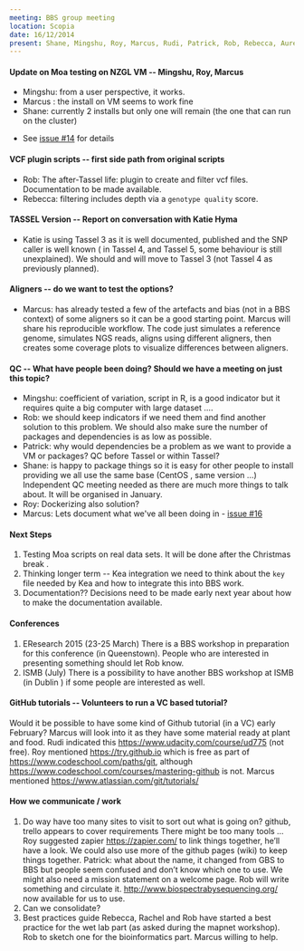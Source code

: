 ```yaml
---
meeting: BBS group meeting
location: Scopia
date: 16/12/2014
present: Shane, Mingshu, Roy, Marcus, Rudi, Patrick, Rob, Rebecca, Aurelie, Roger, Ruy, Alan.
---
```


#### Update on Moa testing on NZGL VM -- Mingshu, Roy, Marcus
* Mingshu: from a user perspective, it works. 
* Marcus : the install on VM seems to work fine
* Shane: currently 2 installs but only one will remain (the one that can run on the cluster)
- See [issue #14](https://github.com/biospectrabysequencing/gbs_moa/issues/14) for details

#### VCF plugin scripts -- first side path from original scripts
* Rob: The after-Tassel life: plugin to create and filter vcf files. Documentation to be made available.
* Rebecca: filtering includes depth via a `genotype quality` score.  

#### TASSEL Version -- Report on conversation with Katie Hyma 
* Katie is using Tassel 3 as it is well documented, published and the SNP caller is well known ( in Tassel 4, and Tassel 5, some behaviour is still unexplained). We should and will move to Tassel 3 (not Tassel 4 as previously planned).

#### Aligners -- do we want to test the options?
* Marcus: has already tested a few of the artefacts and bias (not in a BBS context) of some aligners so it can be a good starting point. Marcus will share his reproducible workflow. The code just simulates a reference genome, simulates NGS reads, aligns using different aligners, then creates some coverage plots to visualize differences between aligners.

#### QC -- What have people been doing? Should we have a meeting on just this topic?
* Mingshu: coefficient of variation, script in R, is a good indicator but it requires quite a big computer with large dataset ….
* Rob: we should keep indicators if we need them and find another solution to this problem. We should also make sure the number of packages and dependencies is as low as possible. 
* Patrick: why would dependencies be a problem as we want to provide a VM or packages? QC before Tassel or within Tassel?
* Shane: is happy to package things so it is easy for other people to install providing we all use the same base (CentOS , same version …) Independent QC meeting needed as there are much more things to talk about. It will be organised in January.
*  Roy: Dockerizing also solution?
* Marcus: Lets document what we've all been doing in - [issue #16](https://github.com/biospectrabysequencing/gbs_moa/issues/16)

#### Next Steps 
1.	Testing Moa scripts on real data sets.
It will be done after the Christmas break .
2.	Thinking longer term -- Kea integration
we need to think about the `key` file needed by Kea and how to integrate this into BBS work.
3.	Documentation??
Decisions need to be made early next year about how to make the documentation available.

#### Conferences 
1.	EResearch 2015 (23-25 March) 
There is a BBS workshop in preparation for this conference (in Queenstown). People who are interested in presenting something should let Rob know.
2.	ISMB (July)
There is a possibility to have another BBS workshop at ISMB (in Dublin ) if some people are interested as well.

#### GitHub tutorials -- Volunteers to run a VC based tutorial?
Would it be possible to have some kind of Github tutorial (in a VC) early February?  Marcus will look into it as they have some material ready at plant and food. 
Rudi indicated this https://www.udacity.com/course/ud775 (not free). Roy mentioned https://try.github.io which is free as part of https://www.codeschool.com/paths/git, although https://www.codeschool.com/courses/mastering-github is not.
Marcus mentioned https://www.atlassian.com/git/tutorials/

#### How we communicate / work 
1.	Do way have too many sites to visit to sort out what is going on? github, trello appears to cover requirements
There might be too many tools …
Roy suggested zapier https://zapier.com/ to link things together, he’ll have a look.
We could also use more of the github pages (wiki) to keep things together.
Patrick: what about the name, it changed from GBS to BBS but people seem confused and don’t know which one to use. We might also need a mission statement on a welcome page. 
Rob will write something and circulate it.
http://www.biospectrabysequencing.org/ now available for us to use.
2.	Can we consolidate?
3.	Best practices guide
Rebecca, Rachel and Rob have started a best practice for the wet lab part (as asked during the mapnet workshop). Rob to sketch one for the bioinformatics part. Marcus willing to help. 
